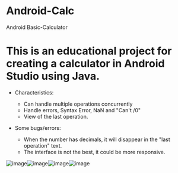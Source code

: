 # Android-Calc
Android Basic-Calculator

# This is an educational project for creating a calculator in Android Studio using Java.
* Characteristics: 
   * Can handle multiple operations concurrently
   * Handle errors, Syntax Error, NaN and "Can't /0" 
   * View of the last operation.

* Some bugs/errors:
   * When the number has decimals, it will disappear in the "last operation" text.
   * The interface is not the best, it could be more responsive.

![image](https://github.com/SergioLKG/Android-Calc/assets/87675908/b7e63528-6b5c-48fa-9e44-5e40c829eb60)![image](https://github.com/SergioLKG/Android-Calc/assets/87675908/8f779eed-cf0e-4a55-abd0-473bda4269d3)![image](https://github.com/SergioLKG/Android-Calc/assets/87675908/27915746-5614-460a-baa6-6f16991b3528)![image](https://github.com/SergioLKG/Android-Calc/assets/87675908/65ac2ca3-8fe2-482e-8a9b-5991563d3bbc)



